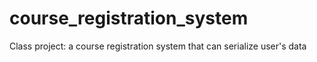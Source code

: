 # course_registration_system
Class project: a course registration system that can serialize user's data
